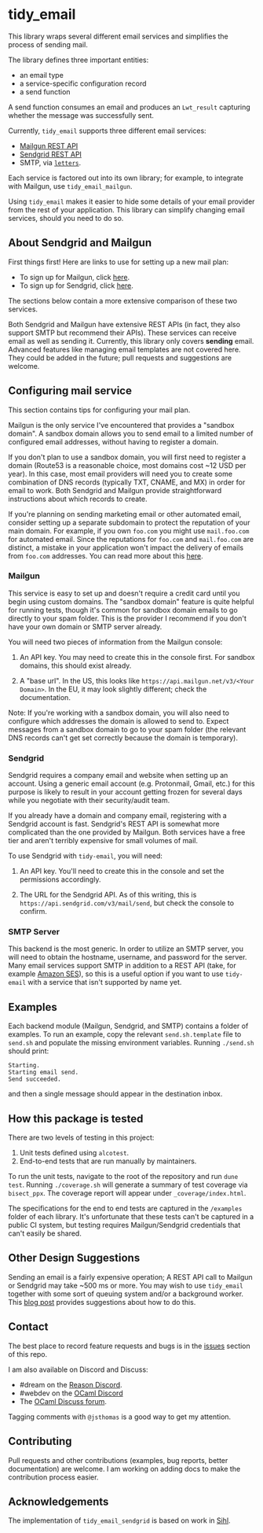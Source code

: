 # tidy_email

This library wraps several different email services and simplifies the
process of sending mail.

The library defines three important entities:
- an email type
- a service-specific configuration record
- a send function

A send function consumes an email and produces an `Lwt_result`
capturing whether the message was successfully sent.

Currently, `tidy_email` supports three different email services:

- [Mailgun REST API](https://documentation.mailgun.com/en/latest/api_reference.html)
- [Sendgrid REST API](https://docs.sendgrid.com/for-developers/sending-email/api-getting-started)
- SMTP, via [`letters`](https://github.com/oxidizing/letters/).

Each service is factored out into its own library; for example, to
integrate with Mailgun, use `tidy_email_mailgun`.

Using `tidy_email` makes it easier to hide some details of your email
provider from the rest of your application. This library can simplify
changing email services, should you need to do so.


## About Sendgrid and Mailgun

First things first! Here are links to use for setting up a new mail
plan:

- To sign up for Mailgun, click [here](https://signup.mailgun.com/new/signup).
- To sign up for Sendgrid, click [here](https://sendgrid.com/pricing/).

The sections below contain a more extensive comparison of these two
services.

Both Sendgrid and Mailgun have extensive REST APIs (in fact, they also
support SMTP but recommend their APIs). These services can receive
email as well as sending it. Currently, this library only covers
**sending** email. Advanced features like managing email templates are
not covered here. They could be added in the future; pull requests and
suggestions are welcome.

## Configuring mail service

This section contains tips for configuring your mail plan.

Mailgun is the only service I've encountered that provides a "sandbox
domain". A sandbox domain allows you to send email to a limited number
of configured email addresses, without having to register a domain.

If you don't plan to use a sandbox domain, you will first need to
register a domain (Route53 is a reasonable choice, most domains cost
~12 USD per year). In this case, most email providers will need you to
create some combination of DNS records (typically TXT, CNAME, and MX)
in order for email to work. Both Sendgrid and Mailgun provide
straightforward instructions about which records to create.

If you're planning on sending marketing email or other automated
email, consider setting up a separate subdomain to protect the
reputation of your main domain. For example, if you own `foo.com` you
might use `mail.foo.com` for automated email. Since the reputations
for `foo.com` and `mail.foo.com` are distinct, a mistake in your
application won't impact the delivery of emails from `foo.com`
addresses. You can read more about this
[here](https://www.mailgun.com/blog/the-basics-of-email-subdomains/).

### Mailgun

This service is easy to set up and doesn't require a credit card until
you begin using custom domains. The "sandbox domain" feature is quite
helpful for running tests, though it's common for sandbox domain
emails to go directly to your spam folder. This is the provider I
recommend if you don't have your own domain or SMTP server already.

You will need two pieces of information from the Mailgun console:

1. An API key. You may need to create this in the console first. For
   sandbox domains, this should exist already.

2. A "base url". In the US, this looks like
   `https://api.mailgun.net/v3/<Your Domain>`. In the EU, it may look
   slightly different; check the documentation.

Note: If you're working with a sandbox domain, you will also need to
configure which addresses the domain is allowed to send to. Expect
messages from a sandbox domain to go to your spam folder (the relevant
DNS records can't get set correctly because the domain is temporary).

### Sendgrid

Sendgrid requires a company email and website when setting up an
account. Using a generic email account (e.g. Protonmail, Gmail, etc.)
for this purpose is likely to result in your account getting frozen
for several days while you negotiate with their security/audit team.

If you already have a domain and company email, registering with a
Sendgrid account is fast. Sendgrid's REST API is somewhat more
complicated than the one provided by Mailgun. Both services have a
free tier and aren't terribly expensive for small volumes of mail.

To use Sendgrid with `tidy-email`, you will need:

1. An API key. You'll need to create this in the console and set the
   permissions accordingly.

2. The URL for the Sendgrid API. As of this writing, this is
   `https://api.sendgrid.com/v3/mail/send`, but check the console to
   confirm.

### SMTP Server

This backend is the most generic. In order to utilize an SMTP server,
you will need to obtain the hostname, username, and password for the
server. Many email services support SMTP in addition to a REST API
(take, for example [Amazon
SES](https://docs.aws.amazon.com/ses/latest/dg/smtp-credentials.html)),
so this is a useful option if you want to use `tidy-email` with a
service that isn't supported by name yet.

## Examples

Each backend module (Mailgun, Sendgrid, and SMTP) contains a folder of
examples. To run an example, copy the relevant `send.sh.template` file
to `send.sh` and populate the missing environment
variables. Running `./send.sh` should print:

```
Starting.
Starting email send.
Send succeeded.
```

and then a single message should appear in the destination inbox.

## How this package is tested

There are two levels of testing in this project:

1. Unit tests defined using `alcotest`.
2. End-to-end tests that are run manually by maintainers.

To run the unit tests, navigate to the root of the repository and run
`dune test`. Running `./coverage.sh` will generate a summary of test
coverage via `bisect_ppx`. The coverage report will appear under
`_coverage/index.html`.

The specifications for the end to end tests are captured in the
`/examples` folder of each library. It's unfortunate that these tests
can't be captured in a public CI system, but testing requires
Mailgun/Sendgrid credentials that can't easily be shared.

## Other Design Suggestions

Sending an email is a fairly expensive operation; A REST API call to
Mailgun or Sendgrid may take ~500 ms or more. You may wish to use
`tidy_email` together with some sort of queuing system and/or a
background worker. This [blog
post](https://jsthomas.github.io/ocaml-email.html) provides
suggestions about how to do this.

## Contact

The best place to record feature requests and bugs is in the
[issues](https://github.com/jsthomas/tidy-email/issues) section of
this repo.

I am also available on Discord and Discuss:

- #dream on the [Reason Discord](https://discord.gg/YCTDuzbg).
- #webdev on the [OCaml Discord](https://discord.gg/DyhPFYGr)
- The [OCaml Discuss forum](https://discuss.ocaml.org/).

Tagging comments with `@jsthomas` is a good way to get my attention.

## Contributing

Pull requests and other contributions (examples, bug reports, better
documentation) are welcome. I am working on adding docs to make the
contribution process easier.

## Acknowledgements

The implementation of `tidy_email_sendgrid` is based on work in
[Sihl](https://github.com/oxidizing/sihl).
